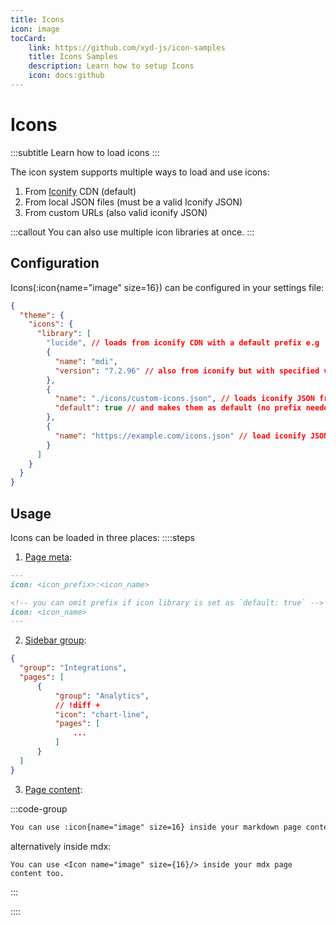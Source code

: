 ```yaml
---
title: Icons
icon: image
tocCard: 
    link: https://github.com/xyd-js/icon-samples
    title: Icons Samples
    description: Learn how to setup Icons
    icon: docs:github
---
```


# Icons
:::subtitle
Learn how to load icons
:::

The icon system supports multiple ways to load and use icons:

1. From [Iconify](http://iconify.design) CDN (default)
2. From local JSON files (must be a valid Iconify JSON)
3. From custom URLs (also valid iconify JSON)

:::callout
You can also use multiple icon libraries at once.
:::

## Configuration

Icons(:icon{name="image" size=16}) can be configured in your settings file: 

```json [!scroll]
{
  "theme": {
    "icons": {
      "library": [
        "lucide", // loads from iconify CDN with a default prefix e.g 'lucide'
        {
          "name": "mdi", 
          "version": "7.2.96" // also from iconify but with specified version
        },
        {
          "name": "./icons/custom-icons.json", // loads iconify JSON from a local file
          "default": true // and makes them as default (no prefix needed)
        },
        {
          "name": "https://example.com/icons.json" // load iconify JSON from an URL
        }
      ]
    }
  }
}
```


## Usage
Icons can be loaded in three places:
::::steps 

1. [Page meta](/docs/guides/pages):
```md my-page.md [descHead="Info" desc="This allows to add icon into sidebar page item."]
---
icon: <icon_prefix>:<icon_name>

<!-- you can omit prefix if icon library is set as `default: true` -->
icon: <icon_name>
---
```

2. [Sidebar group](/docs/guides/routing#groups):
```json [descHead="Info" desc="This allows to add icon into specified sidebar group. "]
{
  "group": "Integrations",
  "pages": [
      {
          "group": "Analytics",
          // !diff +
          "icon": "chart-line",
          "pages": [
              ...
          ]
      }
  ]
}
```

3. [Page content](/docs/guides/writing-quickstart):

:::code-group
```md
You can use :icon{name="image" size=16} inside your markdown page content too.
```

alternatively inside mdx:
```mdx
You can use <Icon name="image" size={16}/> inside your mdx page content too.
```
:::

::::
